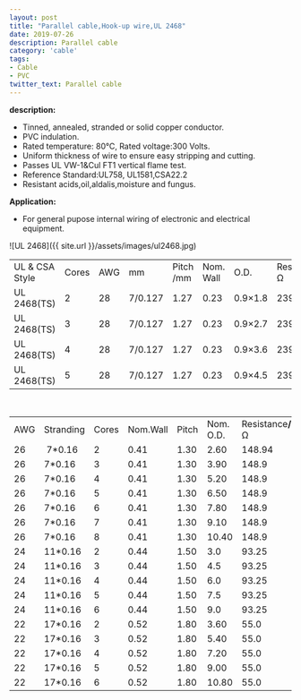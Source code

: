 ```yaml
---
layout: post
title: "Parallel cable,Hook-up wire,UL 2468"
date: 2019-07-26
description: Parallel cable
category: 'cable'
tags:
- Cable
- PVC
twitter_text: Parallel cable
---
```



__description:__

* Tinned, annealed, stranded or solid copper conductor.
* PVC indulation.
* Rated temperature: 80℃, Rated voltage:300 Volts.
* Uniform thickness of wire to ensure easy stripping and cutting.
* Passes UL VW-1&amp;Cul FT1 vertical flame test.
* Reference Standard:UL758, UL1581,CSA22.2
* Resistant acids,oil,aldalis,moisture and fungus.

__Application:__

* For general pupose internal wiring of electronic and electrical equipment.


![UL 2468]({{ site.url }}/assets/images/ul2468.jpg)


<table  class="table table-bordered table-hover table-condensed">
  <tr>
    <td>UL &amp; CSA Style</td>
    <td>Cores </td>
    <td>AWG</td>
    <td>mm</td>
    <td>Pitch /mm</td>
    <td>Nom. Wall </td>
    <td>O.D.</td>
    <td>Resistance<strong>/</strong>Ω</td>
  </tr>
  <tr>
    <td>UL 2468(TS)</td>
    <td>2</td>
    <td>28</td>
    <td>7/0.127</td>
    <td>1.27</td>
    <td>0.23</td>
    <td>0.9×1.8</td>
    <td>239</td>
  </tr>
  <tr>
    <td>UL 2468(TS)</td>
    <td>3</td>
    <td>28</td>
    <td>7/0.127</td>
    <td>1.27</td>
    <td>0.23</td>
    <td>0.9×2.7</td>
    <td>239</td>
  </tr>
  <tr>
    <td>UL 2468(TS)</td>
    <td>4</td>
    <td>28</td>
    <td>7/0.127</td>
    <td>1.27</td>
    <td>0.23</td>
    <td>0.9×3.6</td>
    <td>239</td>
  </tr>
  <tr>
    <td>UL 2468(TS)</td>
    <td>5</td>
    <td>28</td>
    <td>7/0.127</td>
    <td>1.27</td>
    <td>0.23</td>
    <td>0.9×4.5</td>
    <td>239</td>
  </tr>
</table>

<br/>

<table  class="table table-bordered table-hover table-condensed">
            <tbody>
              <tr>
                <td>AWG</td>
                <td>Stranding</td>
                <td>Cores</td>
                <td>Nom.Wall </td>
                <td>Pitch</td>
                <td>Nom. O.D. </td>
                <td>Resistance<strong>/</strong>Ω</td>
              </tr>
              <tr>
                <td>26</td>
                <td> 7*0.16                    </td>
                <td>2</td>
                <td>0.41                </td>
                <td>1.30                </td>
                <td>2.60</td>
                <td>148.94                </td>
              </tr>
              <tr>
                <td>26</td>
                <td>7*0.16</td>
                <td>3</td>
                <td>0.41</td>
                <td>1.30</td>
                <td>3.90</td>
                <td>148.9</td>
              </tr>
              <tr>
                <td>26</td>
                <td>7*0.16</td>
                <td>4</td>
                <td>0.41</td>
                <td>1.30</td>
                <td>5.20</td>
                <td>148.9</td>
              </tr>
              <tr>
                <td>26</td>
                <td>7*0.16</td>
                <td>5</td>
                <td>0.41</td>
                <td>1.30</td>
                <td>6.50</td>
                <td>148.9</td>
              </tr>
              <tr>
                <td>26</td>
                <td>7*0.16</td>
                <td>6</td>
                <td>0.41</td>
                <td>1.30</td>
                <td>7.80</td>
                <td>148.9</td>
              </tr>
              <tr>
                <td>26</td>
                <td>7*0.16</td>
                <td>7</td>
                <td>0.41</td>
                <td>1.30</td>
                <td>9.10</td>
                <td>148.9</td>
              </tr>
              <tr>
                <td>26</td>
                <td>7*0.16</td>
                <td>8</td>
                <td>0.41</td>
                <td>1.30</td>
                <td>10.40</td>
                <td>148.9</td>
              </tr>
              <tr>
                <td>24</td>
                <td>11*0.16                </td>
                <td>2</td>
                <td>0.44                </td>
                <td>1.50                </td>
                <td>3.0</td>
                <td>93.25                </td>
              </tr>
              <tr>
                <td>24</td>
                <td>11*0.16</td>
                <td>3</td>
                <td>0.44</td>
                <td>1.50</td>
                <td>4.5</td>
                <td>93.25</td>
              </tr>
              <tr>
                <td>24</td>
                <td>11*0.16</td>
                <td>4</td>
                <td>0.44</td>
                <td>1.50</td>
                <td>6.0</td>
                <td>93.25</td>
              </tr>
              <tr>
                <td>24</td>
                <td>11*0.16</td>
                <td>5</td>
                <td>0.44</td>
                <td>1.50</td>
                <td>7.5</td>
                <td>93.25</td>
              </tr>
              <tr>
                <td>24</td>
                <td>11*0.16</td>
                <td>6</td>
                <td>0.44</td>
                <td>1.50</td>
                <td>9.0</td>
                <td>93.25</td>
              </tr>
              <tr>
                <td>22</td>
                <td>17*0.16                </td>
                <td>2</td>
                <td>0.52                </td>
                <td>1.80                </td>
                <td>3.60</td>
                <td>55.0                </td>
              </tr>
              <tr>
                <td>22</td>
                <td>17*0.16</td>
                <td>3</td>
                <td>0.52</td>
                <td>1.80</td>
                <td>5.40</td>
                <td>55.0</td>
              </tr>
              <tr>
                <td>22</td>
                <td>17*0.16</td>
                <td>4</td>
                <td>0.52</td>
                <td>1.80</td>
                <td>7.20</td>
                <td>55.0</td>
              </tr>
              <tr>
                <td>22</td>
                <td>17*0.16</td>
                <td>5</td>
                <td>0.52</td>
                <td>1.80</td>
                <td>9.00</td>
                <td>55.0</td>
              </tr>
              <tr>
                <td>22</td>
                <td>17*0.16</td>
                <td>6</td>
                <td>0.52</td>
                <td>1.80</td>
                <td>10.80</td>
                <td>55.0</td>
              </tr>
            </tbody>
    </table>